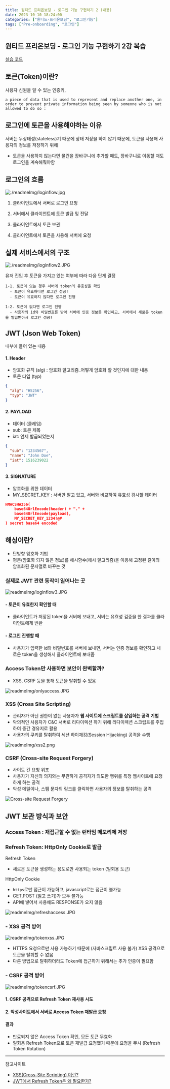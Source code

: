 ```yaml
---
title: 원티드 프리온보딩 - 로그인 기능 구현하기 2 (내용)
date: 2023-10-10 18:24:00
categories: ["원티드-프리온보딩", "로그인기능"]
tags: ["Pre-onboarding", "로그인"]
---
```


## 원티드 프리온보딩 - 로그인 기능 구현하기 2강 복습

[실습 코드](https://github.com/hyemin12/wanted-pre-onboarding-10-fe-q2)

## 토큰(Token)이란?

사용자 신원을 알 수 있는 인증키,

`a piece of data that is used to represent and replace another one, in order to prevent private information being seen by someone who is not allowed to do so :`

## 로그인에 토큰을 사용해야하는 이유

서버는 무상태성(stateless)기 때문에 상태 저장을 하지 않기 때문에,
토큰을 사용해 사용자의 정보를 저장하기 위해

- 토큰을 사용하지 않는다면 물건을 장바구니에 추가할 때도, 장바구니로 이동할 때도 로그인을 계속해줘야함

## 로그인의 흐름

![./readmeImg/loginflow.jpg](https://github.com/hyemin12/wanted-pre-onboarding-10-fe-q2/blob/master/readmeImg/loginflow.JPG?raw=true)

1. 클라이언트에서 서버로 로그인 요청

2. 서버에서 클라이언트에 토큰 발급 및 전달

3. 클라이언트에서 토큰 보관

4. 클라이언트에서 토큰을 사용해 서버에 요청

## 실제 서비스에서의 구조

![./readmeImg/loginflow2.JPG](https://github.com/hyemin12/wanted-pre-onboarding-10-fe-q2/blob/master/readmeImg/loginflow2.JPG?raw=true)

유저 진입 후 토큰을 가지고 있는 여부에 따라 다음 단계 결정

    1-1. 토큰이 있는 경우 서버에 token의 유효성을 확인
      - 토큰이 유효하다면 로그인 성공!
      - 토큰이 유효하지 않다면 로그인 진행

    1-2. 토큰이 없다면 로그인 진행
      - 사용자의 id와 비밀번호를 받아 서버에 인증 정보를 확인하고, 서버에서 새로운 token을 발급받아서 로그인 성공!

## JWT (Json Web Token)

내부에 들어 있는 내용

#### 1. Header

- 암호화 규칙 (alg) : 암호화 알고리즘\_어떻게 암호화 할 것인지에 대한 내용
- 토큰 타입 (typ)

```json
{
  "alg": "HS256",
  "typ": "JWT"
}
```

#### 2. PAYLOAD

- 데이터 (클레임)
- sub: 토큰 제목
- iat: 언제 발급되었는지

```json
{
  "sub": "1234567",
  "name": "John Doe",
  "iat": 1516239022
}
```

#### 3. SIGNATURE

- 암호화를 위한 데이터
- MY_SECRET_KEY : 서버만 알고 있고, 서버와 비교하여 유효성 검사할 데이터

```json
HMACSHA256(
    base64UrlEncode(header) + "." +
    base64UrlEncode(payload),
    MY_SECRET_KEY_1234!@#
) secret base64 encoded
```

## 해싱이란?

- 단방향 암호화 기법
- 평문(암호화 되지 않은 정보)를 해시함수(해시 알고리즘)을 이용해 고정된 길이의 암호화된 문자열로 바꾸는 것

### 실제로 JWT 관련 동작이 일어나는 곳

![readmeImg/loginflow3.JPG](https://github.com/hyemin12/wanted-pre-onboarding-10-fe-q2/blob/master/readmeImg/loginflow3.JPG?raw=true)

#### - 토큰이 유효한지 확인할 때

- 클라이언트가 저장된 token을 서버에 보내고, 서버는 유효성 검증을 한 결과를 클라이언트에게 반환

#### - 로그인 진행할 때

- 사용자가 입력한 id와 비밀번호를 서버에 보내면, 서버는 인증 정보를 확인하고 새로운 token을 생성해서 클라이언트에 보내줌

### Access Token만 사용하면 보안이 완벽할까?

- XSS, CSRF 등을 통해 토큰을 탈취할 수 있음

![readmeImg/onlyaccess.JPG](https://github.com/hyemin12/wanted-pre-onboarding-10-fe-q2/blob/master/readmeImg/onlyaccess.JPG?raw=true)

### XSS (Cross Site Scripting)

- 관리자가 아닌 권한이 없는 사용자가 **웹 사이트에 스크립트를 삽입하는 공격 기법**
- 악의적인 사용자가 C&C 서버로 리다이렉션 하기 위해 리다이렉션 스크립트를 주입하여 중간 경유지로 활용
- 사용자의 쿠키를 탈취하여 세션 하이재킹(Session Hijacking) 공격을 수행

![readmeImg/xss2.png](https://github.com/hyemin12/wanted-pre-onboarding-10-fe-q2/blob/master/readmeImg/xss2.png?raw=true)

### CSRF (Cross-site Request Forgery)

- 사이트 간 요청 위조
- 사용자가 자신의 의지와는 무관하게 공격자가 의도한 행위를 특정 웹사이트에 요청하게 하는 공격
- 악성 메일이나, 스팸 문자의 링크를 클릭하면 사용자의 정보를 탈취하는 공격

![Cross-site Request Forgery](readmeImg/csrf.JPG)

## JWT 보관 방식과 보안

### Access Token : 재접근할 수 없는 런타임 메모리에 저장

### Refresh Token: HttpOnly Cookie로 발급

Refresh Token

- 새로운 토큰을 생성하는 용도로만 사용되는 token (일회용 토큰)

HttpOnly Cookie

- `https`로만 접근이 가능하고, javascript로는 접근이 불가능
- GET,POST (읽고 쓰기)가 모두 불가능
- API에 넣어서 사용해도 RESPONSE가 오지 않음

![readmeImg/refreshaccess.JPG](https://github.com/hyemin12/wanted-pre-onboarding-10-fe-q2/blob/master/readmeImg/refreshaccess.JPG?raw=true)

### - XSS 공격 방어

![readmeImg/tokenxss.JPG](https://github.com/hyemin12/wanted-pre-onboarding-10-fe-q2/blob/master/readmeImg/tokenxss.JPG?raw=true)

- HTTPS 요청으로만 사용 가능하기 때문에 (자바스크립트 사용 불가) XSS 공격으로 토큰을 탈취할 수 없음
- 다른 방법으로 탈취하더라도 Token에 접근하기 위해서는 추가 인증이 필요함

### - CSRF 공격 방어

![readmeImg/tokencsrf.JPG](https://github.com/hyemin12/wanted-pre-onboarding-10-fe-q2/blob/master/readmeImg/tokencsrf.JPG?raw=true)

#### 1. CSRF 공격으로 Refresh Token 재사용 시도

#### 2. 악성사이트에서 서버로 Access Token 재발급 요청

#### 결과

- 만료되지 않은 Access Token 확인, 모든 토큰 무효화
- 일회용 Refresh Token으로 토큰 재발급 요청했기 때문에 요청을 무시 (Refresh Token Rotation)

---

참고사이트

- [XSS(Cross-Site Scripting) 이란?](https://noirstar.tistory.com/266)
- [JWT에서 Refresh Token은 왜 필요한가?](https://velog.io/@park2348190/JWT%EC%97%90%EC%84%9C-Refresh-Token%EC%9D%80-%EC%99%9C-%ED%95%84%EC%9A%94%ED%95%9C%EA%B0%80#%EC%84%9C%EB%A1%A0)
